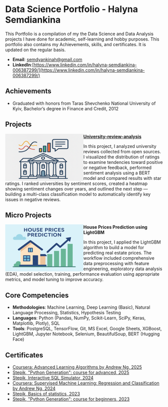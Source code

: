 
# Data Science Portfolio - Halyna Semdiankina
This Portfolio is a compilation of my the Data Science and Data Analysis projects I have done for academic, self-learning and hobby purposes. This portfolio also contains my Achievements, skills, and certificates. It is updated on the regular basis.

- **Email**: [semdyankinah@gmail.com](semdyankinah@gmail.com)
- **LinkedIn**:[https://www.linkedin.com/in/halyna-semdiankina-006387299/](https://www.linkedin.com/in/halyna-semdiankina-006387299/)
  
## Achievements
- Graduated with honors from Taras Shevchenko National University of Kyiv, Bachelor’s degree in Finance and Credit, 2012

## Projects
  <img align="left" width="250" height="150" src="https://github.com/SemdiankinaHalyna/Portfolio/blob/main/Images/Universities.png"> **[University-review-analysis](https://github.com/SemdiankinaHalyna/University-review-analysis)**
  
  In this project, I analyzed university reviews collected from open sources. I visualized the distribution of ratings to examine tendencies toward positive or negative feedback, performed sentiment analysis     using    a BERT model and compared results with star ratings. I ranked universities by sentiment scores, created a heatmap showing sentiment changes over years, and outlined the next step — building a multi-class classification model to automatically identify key issues in negative reviews.
 
## Micro Projects
<img align="left" width="250" height="150" src="https://github.com/SemdiankinaHalyna/Portfolio/blob/main/Images/Hause_Prices.png"> **House Prices Prediction using LightGBM**

In this project, I applied the LightGBM algorithm to build a model for predicting real estate prices. The workflow included comprehensive data preprocessing with feature engineering, exploratory data analysis (EDA), model selection, training, performance evaluation using appropriate metrics, and model tuning to improve accuracy.


## Core Competencies

- **Methodologies**: Machine Learning, Deep Learning (Basic), Natural Language Processing, Statistics, Hypothesis Testing
- **Languages**: Python (Pandas, NumPy, Scikit-Learn, SciPy, Keras, Matplotlib, Plotly), SQL
- **Tools**: PostgreSQL, TensorFlow, Git, MS Excel, Google Sheets, XGBoost, LightGBM, Jupyter Notebook, Selenium, BeautifulSoup, BERT (Hugging Face)

## Certificates

- [Coursera: Advanced Learning Algorithms by Andrew Ng, 2025](https://github.com/SemdiankinaHalyna/Portfolio/blob/main/Certificates/Coursera%20EBH8IK07XM9L.pdf)
- [Stepik, "Python Generation": course for advanced, 2025](https://github.com/SemdiankinaHalyna/Portfolio/blob/main/Certificates/stepik-certificate-68343-e11c401.pdf)
- [Stepik, Interactive SQL Simulator, 2024](https://github.com/SemdiankinaHalyna/Portfolio/blob/main/Certificates/stepik-certificate-63054-99b8196%20(1).pdf)
- [Coursera: Supervised Machine Learning: Regression and  Classification by Andrew Ng, 2024](https://github.com/SemdiankinaHalyna/Portfolio/blob/main/Certificates/Coursera%20NKJK394AGBL7.pdf)
- [Stepik, Basics of statistics, 2023](https://github.com/SemdiankinaHalyna/Portfolio/blob/main/Certificates/stepik-certificate-76-d1bf8bd%20(1).pdf)
- [Stepik, "Python Generation": course for beginners, 2023](https://github.com/SemdiankinaHalyna/Portfolio/blob/main/Certificates/stepik-certificate-58852-5ff1e6c%20(1).pdf)






